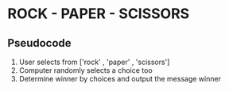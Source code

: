 # ROCK - PAPER - SCISSORS

## Pseudocode

1. User selects from ['rock' , 'paper' , 'scissors']
2. Computer randomly selects a choice too
3. Determine winner by choices and output the message winner
